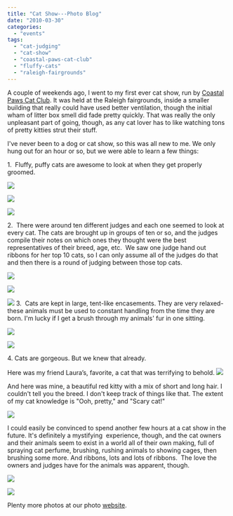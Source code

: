 ```yaml
---
title: "Cat Show---Photo Blog"
date: "2010-03-30"
categories: 
  - "events"
tags: 
  - "cat-judging"
  - "cat-show"
  - "coastal-paws-cat-club"
  - "fluffy-cats"
  - "raleigh-fairgrounds"
---
```


A couple of weekends ago, I went to my first ever cat show, run by [Coastal Paws Cat Club](http://www.coastalpaws.com/). It was held at the Raleigh fairgrounds, inside a smaller building that really could have used better ventilation, though the initial wham of litter box smell did fade pretty quickly. That was really the only unpleasant part of going, though, as any cat lover has to like watching tons of pretty kitties strut their stuff.

I've never been to a dog or cat show, so this was all new to me. We only hung out for an hour or so, but we were able to learn a few things:

1.  Fluffy, puffy cats are awesome to look at when they get properly groomed.

![](http://www.blastanova.com/photoalbum/Events/Cat%20Show/catshow02.JPG)

![](http://www.blastanova.com/photoalbum/Events/Cat%20Show/catshow13.JPG)

![](http://www.blastanova.com/photoalbum/Events/Cat%20Show/catshow75.JPG)

2.  There were around ten different judges and each one seemed to look at every cat. The cats are brought up in groups of ten or so, and the judges compile their notes on which ones they thought were the best representatives of their breed, age, etc.  We saw one judge hand out ribbons for her top 10 cats, so I can only assume all of the judges do that and then there is a round of judging between those top cats.

![](http://www.blastanova.com/photoalbum/Events/Cat%20Show/catshow00.JPG)

![](http://www.blastanova.com/photoalbum/Events/Cat%20Show/catshow04.JPG)

![](http://www.blastanova.com/photoalbum/Events/Cat%20Show/catshow92.JPG)  3.  Cats are kept in large, tent-like encasements. They are very relaxed-these animals must be used to constant handling from the time they are born. I'm lucky if I get a brush through my animals' fur in one sitting.

![](http://www.blastanova.com/photoalbum/Events/Cat%20Show/catshow94.JPG)

![](http://www.blastanova.com/photoalbum/Events/Cat%20Show/catshow88.JPG)

4\. Cats are gorgeous. But we knew that already.

Here was my friend Laura’s, favorite, a cat that was terrifying to behold. ![](http://www.blastanova.com/photoalbum/Events/Cat%20Show/catshow64.JPG)

And here was mine, a beautiful red kitty with a mix of short and long hair. I couldn't tell you the breed. I don't keep track of things like that. The extent of my cat knowledge is "Ooh, pretty," and "Scary cat!"

![](http://www.blastanova.com/photoalbum/Events/Cat%20Show/catshow71.JPG)

I could easily be convinced to spend another few hours at a cat show in the future. It's definitely a mystifying  experience, though, and the cat owners and their animals seem to exist in a world all of their own making, full of spraying cat perfume, brushing, rushing animals to showing cages, then brushing some more. And ribbons, lots and lots of ribbons.  The love the owners and judges have for the animals was apparent, though.

![](http://www.blastanova.com/photoalbum/Events/Cat%20Show/catshow06.JPG)

![](http://www.blastanova.com/photoalbum/Events/Cat%20Show/catshow83.JPG)

Plenty more photos at our photo [website](http://www.blastanova.com/photoalbum/index.html?path=Events/Cat%20Show#).
